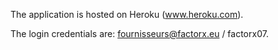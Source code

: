 
The application is hosted on Heroku (www.heroku.com).

The login credentials are: fournisseurs@factorx.eu / factorx07.
